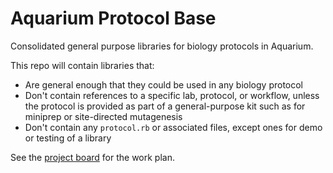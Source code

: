 # Aquarium Protocol Base
Consolidated general purpose libraries for biology protocols in Aquarium.

This repo will contain libraries that:
- Are general enough that they could be used in any biology protocol
- Don't contain references to a specific lab, protocol, or workflow, unless the protocol is provided as part of a general-purpose kit such as for miniprep or site-directed mutagenesis
- Don't contain any `protocol.rb` or associated files, except ones for demo or testing of a library

See the [project board](https://github.com/aquariumbio/protocol-base/projects/1) for the work plan.